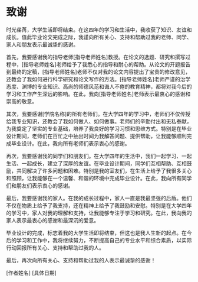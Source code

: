 # 致谢

时光荏苒，大学生活即将结束。在这四年的学习和生活中，我收获了知识、友谊和成长。值此毕业论文完成之际，我谨向所有关心、支持和帮助过我的老师、同学、家人和朋友表示最诚挚的感谢。

首先，我要感谢我的指导老师[指导老师姓名]教授。在论文的选题、研究和撰写过程中，[指导老师姓名]老师给予了我悉心的指导和耐心的帮助。从论文的开题报告到最终的定稿，[指导老师姓名]老师不仅对我的论文内容提出了宝贵的修改意见，还教会了我如何进行科学研究和论文写作的方法。[指导老师姓名]老师严谨的治学态度、渊博的专业知识、高尚的师德风范和诲人不倦的教育精神，都将对我今后的学习和工作产生深远的影响。在此，我向[指导老师姓名]老师表示最衷心的感谢和崇高的敬意。

其次，我要感谢[学院名称]的所有老师们。在大学四年的学习中，老师们不仅传授给我专业知识，还教会了我如何做人、如何做事。老师们的辛勤付出和无私奉献，为我奠定了坚实的专业基础，培养了我良好的学习习惯和思维方式。特别是在毕业设计期间，老师们在百忙之中抽出时间为我解答问题、提供帮助，让我能够顺利完成毕业设计。在此，我向所有老师们表示衷心的感谢。

再次，我要感谢我的同学们和朋友们。在大学四年的生活中，我们一起学习、一起生活、一起成长，建立了深厚的友谊。在毕业设计期间，同学们互相帮助、互相鼓励，共同解决了许多问题和困难。特别是我的室友们，在生活上给予了我很多关心和照顾，让我能够在一个温馨、和谐的环境中完成毕业设计。在此，我向所有同学们和朋友们表示衷心的感谢。

最后，我要感谢我的家人。在我的成长过程中，家人一直是我最坚强的后盾。他们不仅在物质上给予了我支持，还在精神上给予了我鼓励和安慰。特别是在大学四年的学习中，家人对我的理解和支持，让我能够专注于学习和研究。在此，我向我的家人表示最衷心的感谢和最深沉的爱意。

毕业设计的完成，标志着我的大学生活即将结束，但这也是我人生新的起点。在今后的学习和工作中，我将继续努力，不断提高自己的专业水平和综合素质，以实际行动回报所有关心、支持和帮助过我的人。

最后，再次向所有关心、支持和帮助过我的人表示最诚挚的感谢！

[作者姓名]
[具体日期]